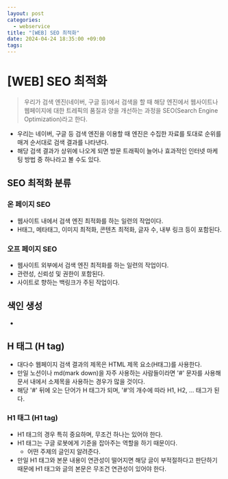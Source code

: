 ```yaml
---
layout: post
categories:
  - webservice
title: "[WEB] SEO 최적화"
date: 2024-04-24 18:35:00 +09:00
tags:
---
```

# \[WEB] SEO 최적화

>우리가 검색 엔진(네이버, 구글 등)에서 검색을 할 때 해당 엔진에서 웹사이트나 웹페이지에 대한 트레픽의 품질과 양을 개선하는 과정을 SEO(Search Engine Optimization)라고 한다.

- 우리는 네이버, 구글 등 검색 엔진을 이용할 때 엔진은 수집한 자료를 토대로 순위를 매겨 순서대로 검색 결과를 나타낸다.
- 해당 검색 결과가 상위에 나오게 되면 방문 트래픽이 늘어나 효과적인 인터넷 마케팅 방법 중 하나라고 볼 수도 있다.

## SEO 최적화 분류

### 온 페이지 SEO
- 웹사이트 내에서 검색 엔진 최적화를 하는 일련의 작업이다.
- H태그, 메타태그, 이미지 최적화, 콘텐츠 최적화, 글자 수, 내부 링크 등이 포함된다.

### 오프 페이지 SEO
- 웹사이트 외부에서 검색 엔진 최적화를 하는 일련의 작업이다.
- 관련성, 신뢰성 및 권한이 포함된다.
- 사이트로 향하는 백링크가 주된 작업이다.

## 색인 생성
- 

## H 태그 (H tag)
- 대다수 웹페이지 검색 결과의 제목은 HTML 제목 요소(H태그)를 사용한다.
- 만일 노션이나 md(mark down)을 자주 사용하는 사람들이라면 \'#' 문자를 사용해 문서 내에서 소제목을 사용하는 경우가 많을 것이다.
- 해당 \'#' 뒤에 오는 단어가 H 태그가 되며, \'#'의 개수에 따라 H1, H2, ... 태그가 된다.

### H1 태그 (H1 tag)
- H1 태그의 경우 특히 중요하며, 무조건 하나는 있어야 한다.
- H1 태그는 구글 로봇에게 기준을 잡아주는 역할을 하기 때문이다.
	- 어떤 주제의 글인지 알려준다.
- 만일 H1 태그와 본문 내용이 연관성이 떨어지면 해당 글이 부적절하다고 판단하기 때문에 H1 태그와 글의 본문은 무조건 연관성이 있어야 한다.